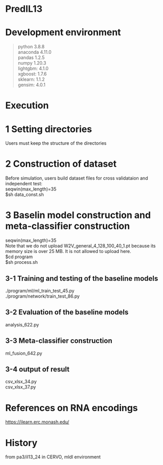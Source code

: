 # PredIL13

# Development environment
 >python 3.8.8   
 >anaconda 4.11.0  
 >pandas 1.2.5  
 >numpy 1.20.3  
 >lightgbm: 4.1.0  
 >xgboost: 1.7.6  
 >sklearn: 1.1.2  
 >gensim: 4.0.1  

# Execution
# 1 Setting directories
Users must keep the structure of the directories  

# 2 Construction of dataset
Before simulation, users build dataset files for cross validataion and independent test:   
seqwin(max_length)=35   
$sh data_const.sh
  
# 3 Baselin model construction and meta-classifier construction
seqwin(max_length)=35  
Note that we do not upload W2V_general_4_128_100_40_1.pt because its memory size is over 25 MB. It is not allowed to upload here.  
$cd program  
$sh process.sh  

## 3-1 Training and testing of the baseline models
./program/ml/ml_train_test_45.py  
./program/network/train_test_86.py  

## 3-2 Evaluation of the baseline models
analysis_622.py  

## 3-3 Meta-classifier construction
ml_fusion_642.py  

## 3-4 output of result
csv_xlsx_34.py  
csv_xlsx_37.py  

# References on RNA encodings
https://ilearn.erc.monash.edu/  

# History
from pa3/il13_24 in CERVO, mldl environment  

